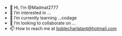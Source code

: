 - 👋 Hi, I’m @Madmat2777
- 👀 I’m interested in ...
- 🌱 I’m currently learning ...codage
- 💞️ I’m looking to collaborate on ...
- 📫 How to reach me at boblecharlatant@hotmail.com

<!---
Madmat2777/Madmat2777 is a ✨ special ✨ repository because its `README.md` (this file) appears on your GitHub profile.
You can click the Preview link to take a look at your changes.
--->
